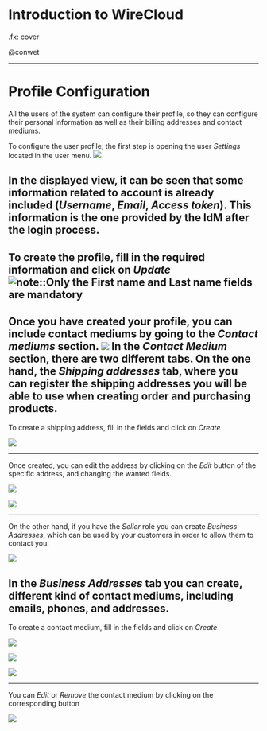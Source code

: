 # Introduction to WireCloud

.fx: cover

@conwet

---
# Profile Configuration
All the users of the system can configure their profile, so they can configure their personal information as well as their billing addresses and contact mediums.

To configure the user profile, the first step is opening the user *Settings* located in the user menu.
 ![](./images/user/profile1.png)
   
In the displayed view, it can be seen that some information related to account is already included (*Username*, *Email*, *Access token*).
This information is the one provided by the IdM after the login process.
---
To create the profile, fill in the required information and click on *Update*
 ![note::Only the *First name* and *Last name* fields are mandatory](./images/user/profile2.png)
---
Once you have created your profile, you can include contact mediums by going to the *Contact mediums* section.
 ![](./images/user/profile3.png)
In the *Contact Medium* section, there are two different tabs. On the one hand, the *Shipping addresses* tab, where you can register the shipping addresses you will be able to use when creating order and purchasing products.
---
To create a shipping address, fill in the fields and click on *Create*

 ![](./images/user/profile4.png)
 
---
Once created, you can edit the address by clicking on the *Edit* button of the specific address, and changing the wanted fields.

 ![](./images/user/profile5.png)
   
 ![](./images/user/profile6.png)

---
On the other hand, if you have the *Seller* role you can create *Business Addresses*, which can be used by your customers in order to allow them to contact you.

 ![](./images/user/profile7.png)

In the *Business Addresses* tab you can create, different kind of contact mediums, including emails, phones, and addresses.
---
To create a contact medium, fill in the fields and click on *Create*

 ![](./images/user/profile8.png)
   
 ![](./images/user/profile9.png)

 ![](./images/user/profile10.png)

---
You can *Edit* or *Remove* the contact medium by clicking on the corresponding button

 ![](./images/user/profile11.png)